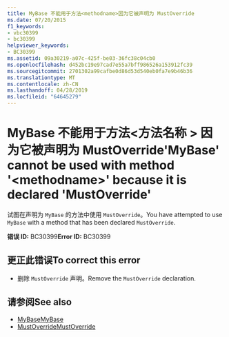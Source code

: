 ```yaml
---
title: MyBase 不能用于方法<methodname>因为它被声明为 MustOverride
ms.date: 07/20/2015
f1_keywords:
- vbc30399
- bc30399
helpviewer_keywords:
- BC30399
ms.assetid: 09a30219-a07c-425f-be03-36fc38c04cb0
ms.openlocfilehash: d452bc19e97cad7e55a7bff986526a153912fc39
ms.sourcegitcommit: 2701302a99cafbe0d86d53d540eb0fa7e9b46b36
ms.translationtype: MT
ms.contentlocale: zh-CN
ms.lasthandoff: 04/28/2019
ms.locfileid: "64645279"
---
```

# <a name="mybase-cannot-be-used-with-method-methodname-because-it-is-declared-mustoverride"></a><span data-ttu-id="8b4e9-102">MyBase 不能用于方法\<方法名称 > 因为它被声明为 MustOverride</span><span class="sxs-lookup"><span data-stu-id="8b4e9-102">'MyBase' cannot be used with method '\<methodname>' because it is declared 'MustOverride'</span></span>
<span data-ttu-id="8b4e9-103">试图在声明为 `MyBase` 的方法中使用 `MustOverride`。</span><span class="sxs-lookup"><span data-stu-id="8b4e9-103">You have attempted to use `MyBase` with a method that has been declared `MustOverride`.</span></span>  
  
 <span data-ttu-id="8b4e9-104">**错误 ID:** BC30399</span><span class="sxs-lookup"><span data-stu-id="8b4e9-104">**Error ID:** BC30399</span></span>  
  
## <a name="to-correct-this-error"></a><span data-ttu-id="8b4e9-105">更正此错误</span><span class="sxs-lookup"><span data-stu-id="8b4e9-105">To correct this error</span></span>  
  
- <span data-ttu-id="8b4e9-106">删除 `MustOverride` 声明。</span><span class="sxs-lookup"><span data-stu-id="8b4e9-106">Remove the `MustOverride` declaration.</span></span>  
  
## <a name="see-also"></a><span data-ttu-id="8b4e9-107">请参阅</span><span class="sxs-lookup"><span data-stu-id="8b4e9-107">See also</span></span>

- [<span data-ttu-id="8b4e9-108">MyBase</span><span class="sxs-lookup"><span data-stu-id="8b4e9-108">MyBase</span></span>](~/docs/visual-basic/programming-guide/program-structure/me-my-mybase-and-myclass.md#mybase)
- [<span data-ttu-id="8b4e9-109">MustOverride</span><span class="sxs-lookup"><span data-stu-id="8b4e9-109">MustOverride</span></span>](../../visual-basic/language-reference/modifiers/mustoverride.md)
